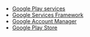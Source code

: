 * [Google Play services](https://www.apkmirror.com/apk/google-inc/google-play-services/)
* [Google Services Framework](https://www.apkmirror.com/apk/google-inc/google-services-framework/)
* [Google Account Manager](https://www.apkmirror.com/apk/google-inc/google-account-manager/)
* [Google Play Store](https://www.apkmirror.com/apk/google-inc/google-play-store/)